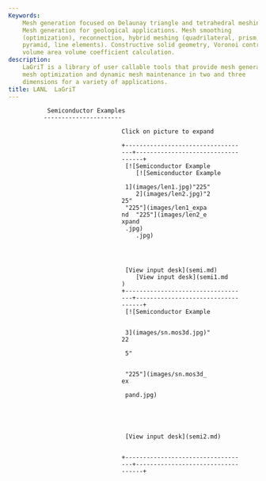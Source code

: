 ```yaml
---
Keywords: 
    Mesh generation focused on Delaunay triangle and tetrahedral meshing.
    Mesh generation for geological applications. Mesh smoothing
    (optimization), reconnection, hybrid meshing (quadrilateral, prism,
    pyramid, line elements). Constructive solid geometry, Voronoi control
    volume area volume coefficient calculation.
description: 
    LaGriT is a library of user callable tools that provide mesh generation,
    mesh optimization and dynamic mesh maintenance in two and three
    dimensions for a variety of applications.
title: LANL  LaGriT 
---
```





               Semiconductor Examples            
              ----------------------            

                                    Click on picture to expand        

                                    +-------------------------------- 
                                    ---+----------------------------- 
                                    ------+                           
                                     [![Semiconductor Example        
                                        [![Semiconductor Example     

                                     1](images/len1.jpg)"225" 
                                        2](images/len2.jpg)"2 
                                    25"                              
                                     "225"](images/len1_expa 
                                    nd  "225"](images/len2_e 
                                    xpand                            
                                     .jpg)                           
                                        .jpg)                        




                                     [View input desk](semi.md)    
                                        [View input desk](semi1.md 
                                    )                                
                                    +-------------------------------- 
                                    ---+----------------------------- 
                                    ------+                           
                                     [![Semiconductor Example        
                                                                     

                                     3](images/sn.mos3d.jpg)" 
                                    22                               

                                     5"                              


                                     "225"](images/sn.mos3d_ 
                                    ex                               

                                     pand.jpg)                       





                                     [View input desk](semi2.md)   


                                    +-------------------------------- 
                                    ---+----------------------------- 
                                    ------+                           

                                     
                                                 
                                                



